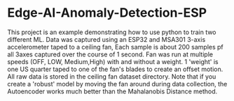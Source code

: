 # Edge-AI-Anomaly-Detection-ESP
This project is an example demonstrating how to use python to train two different ML.
Data was captured using an ESP32 and MSA301 3-axis accelerometer taped to a ceiling fan,
Each sample is about 200 samples pf all 3axes captured over the course of 1 second. 
Fan was run at multiple speeds (OFF, LOW, Medium,High) with and without a weight.
1 'weight' is one US quarter taped to one of the fan's blades to create an offset motion.
All raw data is stored in the ceiling fan dataset directory.
Note that if you create a 'robust' model by moving the fan around during data collection, 
the Autoencoder works much better than the Mahalanobis Distance method.

